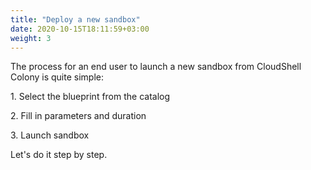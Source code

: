 ```yaml
---
title: "Deploy a new sandbox"
date: 2020-10-15T18:11:59+03:00
weight: 3
---
```

The process for an end user to launch a new sandbox from CloudShell Colony is quite simple:
 
1\. Select the blueprint from the catalog

2\. Fill in parameters and duration

3\. Launch sandbox

Let's do it step by step.